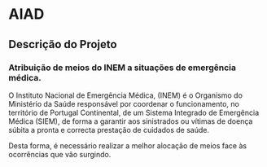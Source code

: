 # AIAD

## Descrição do Projeto

### Atribuição de meios do INEM a situações de emergência médica.

O Instituto Nacional de Emergência Médica, (INEM) é o Organismo do Ministério da Saúde responsável por coordenar o funcionamento, no território de Portugal Continental, de um Sistema Integrado de Emergência Médica (SIEM), de forma a garantir aos sinistrados ou vítimas de doença súbita a pronta e correcta prestação de cuidados de saúde.

Desta forma, é necessário realizar a melhor alocação de meios face às ocorrências que vão surgindo. 



